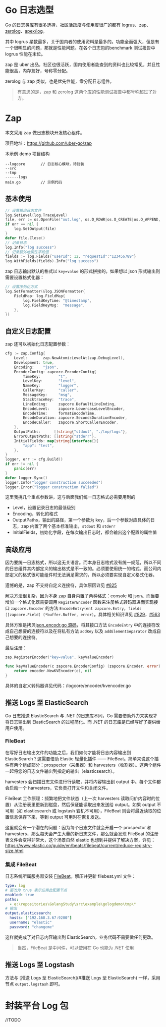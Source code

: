 # Go 日志选型

Go 的日志类库有很多选择，社区活跃度与使用度很广的都有 [logrus](https://github.com/sirupsen/logrus)、[zap](https://github.com/uber-go/zap)、[zerolog](https://github.com/rs/zerolog)、[apex/log](https://github.com/apex/log)。

其中 logrus 星数最多，关于国内者的使用资料是最多的。功能全而强大，但是有一个很明显的问题，那就是性能问题。在各个日志包的benchmark 测试报告中 logrus 性能在末位。

zap 是 uber 出品，社区也很活跃，国内使用者能查到的资料也比较常见，并且性能很高，内存友好，号称零分配。

zerolog 与 zap 类似，也是优先性能，零分配日志组件。



> 有意思的是，zap 和 zerolog 这两个库的性能测试报告中都号称超过了对方。

# Zap

本文采用 zap 做日志模块开发核心组件。

项目地址：https://github.com/uber-go/zap

本示例 demo 项目结构

```
--logcore		// 日志核心模块，待封装
--src			
--tmp
------logs
main.go			// 示例代码
```

## 基本使用

```go
// 设置输出日志文件
log.SetLevel(log.TraceLevel)
file, err := os.OpenFile("out.log", os.O_RDWR|os.O_CREATE|os.O_APPEND, 0666)
if err == nil {
    log.SetOutput(file)
}
defer file.Close()
// 记录日志
log.Info("log success")
// 记录额外地属性字段值
fields := log.Fields{"userId": 12, "requestId":"123456789"}
log.WithFields(fields).Info("log success")
```

zap 日志输出默认的格式以 `key=value` 的形式拼接的，如果想以 json 形式输出则需要设置格式化器：

```go
// 设置序列化方式
log.SetFormatter(&log.JSONFormatter{
    FieldMap: log.FieldMap{
        log.FieldKeyTime: "@timestamp",
        log.FieldKeyMsg:  "message",
    },
})
```

## 自定义日志配置

zap 还可以初始化日志配置参数：

```go
cfg := zap.Config{
    Level:       zap.NewAtomicLevelAt(zap.DebugLevel),
    Development: true,
    Encoding:    "json",
    EncoderConfig: zapcore.EncoderConfig{
        TimeKey:        "t",
        LevelKey:       "level",
        NameKey:        "logger",
        CallerKey:      "caller",
        MessageKey:     "msg",
        StacktraceKey:  "trace",
        LineEnding:     zapcore.DefaultLineEnding,
        EncodeLevel:    zapcore.LowercaseLevelEncoder,
        EncodeTime:     formatEncodeTime,
        EncodeDuration: zapcore.SecondsDurationEncoder,
        EncodeCaller:   zapcore.ShortCallerEncoder,
    },
    OutputPaths:      []string{"stdout", "./tmp/logs"},
    ErrorOutputPaths: []string{"stderr"},
    InitialFields: map[string]interface{}{
        "app": "test",
    },
}
logger, err := cfg.Build()
if err != nil {
    panic(err)
}
defer logger.Sync()
logger.Info("logger construction succeeded")
logger.Error("logger construction falied")
```

这里我挑几个重点参数讲，这与后面我们统一日志格式必需要用到的

- Level，设置记录日志的最低级别
- Encoding，转化的格式
- OutputPaths，输出的路径，第一个参数为 key，后一个参数对应具体的日志，zap 内置了两个基本标准输出，`stdout` 和 `stderr`
- InitialFields，初始化字段，在每次输出日志时，都会输出这个配置的属性值

## 高级应用

因为要统一日志格式，所以这无关语言。而本身日志格式没有统一规范，所以不同的日志组件其内部定义的输出格式是不一致的。必须要使用统一的格式。而公司内部定义的格式很可能组件时无法满足需求的，所以必须要实现自定义格式化器。

遗憾的是，zap 不支持自定义连接符，具体原因详见 [#825](https://github.com/uber-go/zap/issues/825)

解决方法很复杂，因为本身 zap 自身内置了两种格式：console 和 json。而当要增加一个格式化器需要调用 `RegisterEncoder` 函数来注册格式转码器进而实现接口 `zapcore.Encoder` 的方法 `EncodeEntry(ent zapcore.Entry, fields []zapcore.Field) (*buffer.Buffer, error)`。具体相关知识详见 [#829](https://github.com/uber-go/zap/issues/829)，[#563](https://github.com/uber-go/zap/issues/563)

具体方案是拷贝[json_encodr.go 源码](https://github.com/uber-go/zap/blob/master/zapcore/json_encoder.go)，将其接口方法 `EncodeEntry` 中的连接符改成自己想要的连接符以及在将私有方法 `addKey` 以及 `addElementSeparator` 改成自己想要的连接符。

最后注册：

```go
zap.RegisterEncoder("key=value", keyValueEncoder)

func keyValueEncoder(c zapcore.EncoderConfig) (zapcore.Encoder, error) {
	return encoder.NewKVEncoder(c), nil
}
```

具体的自定义转码器详见代码：/logcore/encoder/kvencoder.go

## 推送 Logs 至 ElasticSearch

Go 日志推送 ElasticSearch 与 .NET 的日志库不同，Go 需要借助外力来实现才将日志输出到 ElasticSearch 的过程简化。而 .NET 的日志库是已经写好了提供给用户使用。

### FileBeat

在写好日志输出文件的功能之后，我们如何才能将日志内容输出到 ElasticSearch？这需要借助 Elastic 轻量化插件 —— FileBeat。简单来说这个插件有两个组成部分：prospector（采集器）和 harvesters（收割器）。这两个组件一起将您的日志文件输出到指定的输出（elasticsearch）。

harvesters 会扫描日志文件进行行读取，并将内容输出到 output 中。每个文件都会启动一个 harvesters，它负责打开文件和关闭文件。

FileBeat 工作原理：频繁地把文件状态（上一次 harvesters 读取问价内容时的位置）从注册表里更新到磁盘，然后保证能读取出来发送给 output。如果 output 不可用（如 elasticsearch 或 logstash 宕机不可用），FileBeat 则会将最近读取的位置信息保存下来，等到 output 可用时在恢复发送。

这里就会有一个潜在的问题：因为每个日志文件就会开启一个 prospector 和 harvesters，那么每天会产生大量的新日志文件，那么就会发现 FileBeat 的注册表文件会变得非常大，这个场景自然 elastic 也想到并提供了解决方案，详见：https://www.elastic.co/guide/en/beats/filebeat/current/reduce-registry-size.html

### 集成 FileBeat

日志系统所属服务器安装 [FileBeat](https://www.elastic.co/cn/downloads/beats/filebeat)。解压并更新 filebeat.yml 文件：

```yml
type: log
# 更改为 true 表示应用此配置节点
enabled: true
paths:
  - e:\repositories\GolangStudy\src\example\gologdemo\tmp\*
# 输出
output.elasticsearch:
  hosts: ["192.168.3.67:9200"]
  username: "elastic"
  password: "changeme"
```

这样就完成了对日志内容输出到 ElasticSearch，业务代码不需要做任何更改。

> 当然，FileBeat 是中间件，可以使用在 Go 也能为 .NET 使用

## 推送 Logs 至 Logstash

方法与 [推送 Logs 至 ElasticSearch](#推送 Logs 至 ElasticSearch) 一样，采用节点 `output.logstash` 即可。

# 封装平台 Log 包

//TODO